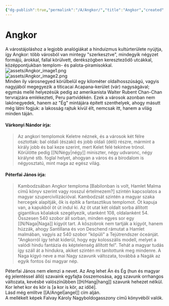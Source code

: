 ```yaml
---
{"dg-publish":true,"permalink":"/A/Angkor/","title":"Angkor","created":"2023-10-13T01:21","updated":"2024-02-01T11:00"}
---
```



# Angkor

A várostájoláshoz a legjobb analógiákat a hinduizmus kultúrterülete nyújtja, így Angkor: több városból van mintegy "szerkesztve", mindegyik négyzet formájú, árokkal, fallal körülvett, derékszögben kereszteződő utcákkal, középpontjukban templom- és palota-piramisokkal.  
![assets/Angkor_image1.png](/img/user/A/assets/Angkor_image1.png)  
![assets/Angkor_image2.png](/img/user/A/assets/Angkor_image2.png)  
Minden ily városnegyed körülbelül egy kilométer oldalhosszúságú, vagyis nagyjából megegyezik a titicacai Acapana-kerület (vár) nagyságával; egymás mellé helyezésük pedig az amerikanista Walter Rubent Chan-Chan tervrajzára emlékezteti, Peru partvidékén. Ezek a városok azonban nem lakónegyedek, hanem az "Ég" mintájára épített szenthelyek, ahogy másutt még látni fogjuk: a lakosság rajtuk kívül élt, nemcsak itt, hanem a világ minden táján.

#### Várkonyi Nándor írja:

> Az angkori templomok Keletre néznek, és a városok két félre osztottak: bal oldali (északi) és jobb oldali (déli) részre, mármint a király jobb és bal keze szerint, mert Kelet felé tekintve trónol. Körülötte pedig [[N/Négy\|négy]] miniszter, négy udvaronc, négy királyné stb. foglal helyet, ahogyan a város és a birodalom is négyosztatú, mint maga az egész világ.  

#### Péterfai János írja:

> Kambodzsában Angkor temploma \[Babilonban is volt, Hamlet Malma című könyv szerint vagy rosszul értelmezem?\] szintén kapcsolatos a magyar szupercivilizációval. Kambodzsát szintén a magyar szaka hercegek alapítják, ők is építik a fantasztikus templomot. Öt kapuja van, a kapukból öt út indul ki. Az öt utat két oldalt sorba állított gigantikus kőalakok szegélyezik, utanként 108, oldalanként 54. Összesen 540 szobor áll sorban, minden egyes sor egy [[N/Naga\|Naga]] kígyót tart. A kőszobrok nem tartják a kígyót, hanem húzzák, ahogy Santillana és von Deschend rámutat a Hamlet malmában, vagyis az 540 szobor "köpüli" a Tejútrendszer óceánját. "Angkorról így tehát kiderül, hogy egy kolosszális modell, melyet a valódi hindu fantázia és képtelenség állított fel". Tehát a magyar tudás így száll át a hindukra, akiket szintén mi tanítottunk meg mindenre. A Naga kígyó neve a mai Nagy szavunk változata, továbbá a Nagák az egyik fontos ősi magyar nép.  

Péterfai János nem elemzi a nevet. Az Ang lehet Án és Ég (hun és magyar ég jelentéssel álló) szavaink egyfajta összemosása, agg szavunk orrhangos változata, kevésbé valószínűbben [[H/Hang\|hang]] szavunk hehezet nélkül.  
Kor lehet kor és kör is \[a kor is kör, az időé\].  
Lásd még említve [[A/Angel\|angel]] cím alján.  
A mellékelt képek Falvay Károly Nagyboldogasszony című könyvéből valók.  